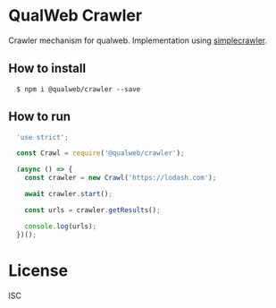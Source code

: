# QualWeb Crawler

Crawler mechanism for qualweb. Implementation using [simplecrawler](https://github.com/simplecrawler/simplecrawler).

## How to install

```shell
  $ npm i @qualweb/crawler --save
```

## How to run

```javascript
  'use strict';

  const Crawl = require('@qualweb/crawler');

  (async () => {
    const crawler = new Crawl('https://lodash.com');

    await crawler.start();

    const urls = crawler.getResults();

    console.log(urls);
  })();
```

# License

ISC
